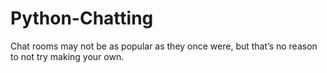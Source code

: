 # Python-Chatting
Chat rooms may not be as popular as they once were, but that’s no reason to not try making your own. 
